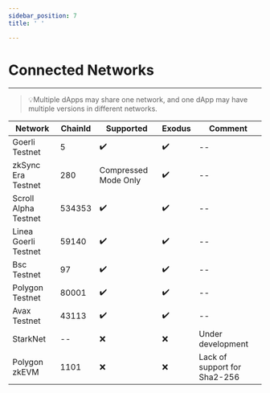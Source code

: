 ```yaml
---
sidebar_position: 7
title: ' '

---
```


# Connected Networks

---
> 💡Multiple dApps may share one network, and one dApp may have multiple versions in different networks.


| Network | ChainId | Supported | Exodus | Comment |
|--------------|---------|-----------|----------|----------|
|Goerli Testnet|   5                | ✔️         | ✔️        |   --       |
|zkSync Era Testnet| 280             | Compressed Mode Only | ✔️   |    --      |
|Scroll Alpha Testnet| 534353        | ✔️         | ✔️        |     --     |
|Linea Goerli Testnet|    59140     | ✔️         | ✔️        |      --    |
|Bsc Testnet| 97                     | ✔️         |  ✔️         |    --      |
|Polygon Testnet |80001              | ✔️         |  ✔️        |      --    |
|Avax Testnet| 43113                   | ✔️         |  ✔️         |    --      |
|StarkNet  |   --                     |  ❌         |  ❌  | Under development           |
|Polygon zkEVM   |   1101             | ❌         | ❌     |Lack of support for Sha2-256            |
